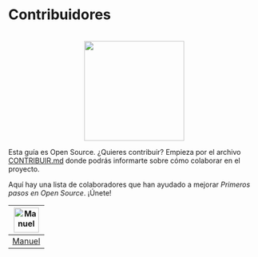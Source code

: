 # Contribuidores

<div align="center">
  </br>
	<img src="https://ik.imagekit.io/gdgjaen/charlas/open-source-2021/people_PNG_LfN1Fhu6o.png" height="200px"/>
</div>

Esta guía es Open Source. ¿Quieres contribuir? Empieza por el archivo [CONTRIBUIR.md]() donde podrás informarte sobre cómo colaborar en el proyecto.



Aquí hay una lista de colaboradores que han ayudado a mejorar *Primeros pasos en Open Source*. ¡Únete!



| <img src="https://avatars1.githubusercontent.com/u/38152841?s=400&" alt="Manuel" height="50"> |
| ------------------------------------------------------------ |
| [Manuel](https://github.com/manuelalferez)                   |

